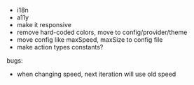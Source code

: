 - i18n
- a11y
- make it responsive
- remove hard-coded colors, move to config/provider/theme
- move config like maxSpeed, maxSize to config file
- make action types constants?

bugs:

- when changing speed, next iteration will use old speed
